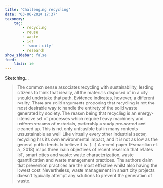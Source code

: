 ```yaml
---
title: 'Challenging recycling'
date: '03-06-2020 17:37'
taxonomy:
    tag:
        - recycling
        - reuse
        - waste
        - iot
        - 'smart city'
        - research
show_sidebar: false
feed:
    limit: 10
---
```


Sketching...

> The common sense associates recycling with sustainability, leading citizens to think that ideally, all the materials disposed of in a city should undertake that path. Evidence indicates, however, a different reality. There are solid arguments proposing that recycling is not the most desirable way to handle the entirety of the solid waste generated by society. The reason being that recycling is an energy-intensive set of processes which require heavy machinery and uniform streams of materials, preferably already pre-sorted and cleaned up. This is not only unfeasible but in many contexts unsustainable as well. Like virtually every other industrial sector, recycling has its own environmental impact, and it is not as low as the general public tends to believe it is.
> (...)
> A recent paper (Esmaeilian et. al, 2018) maps three main objectives of recent research that relates IoT, smart cities and waste: waste characterization, waste quantification and waste management practices. The authors claim that prevention practices are the most effective whilst also having the lowest cost. Nevertheless, waste management in smart city projects doesn’t typically attempt any solutions to prevent the generation of waste.